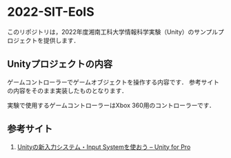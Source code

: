 # 2022-SIT-EoIS
このリポジトリは，2022年度湘南工科大学情報科学実験（Unity）のサンプルプロジェクトを提供します．

## Unityプロジェクトの内容
ゲームコントローラーでゲームオブジェクトを操作する内容です．
参考サイトの内容をそのまま実装したものとなります．

実験で使用するゲームコントローラーはXbox 360用のコントローラーです．

## 参考サイト
1. [Unityの新入力システム・Input Systemを使おう – Unity for Pro](https://forpro.unity3d.jp/unity_pro_tips/2021/05/20/1957/)
